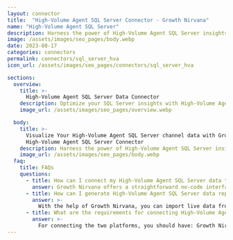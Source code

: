 ```yaml
---
layout: connector
title:  "High-Volume Agent SQL Server Connector - Growth Nirvana"
name: "High-Volume Agent SQL Server"
description: Harness the power of High-Volume Agent SQL Server insights integrated into Looker Studio for strategic database management decisions.
image: /assets/images/seo_pages/body.webp
date: 2023-08-17
categories: connectors
permalink: connectors/sql_server_hva
icon_url: /assets/images/seo_pages/connectors/sql_server_hva

sections:
  overview:
    title: >-
      High-Volume Agent SQL Server Data Connector
    description: Optimize your SQL Server insights with High-Volume Agent SQL Server integration. Seamlessly merge SQL Server data from the high-volume agent with Looker Studio's analytical capabilities, unlocking insights that drive database performance, optimization strategies, and operational excellence.
    image_url: /assets/images/seo_pages/overview.webp

  body:
    title: >-
      Visualize Your High-Volume Agent SQL Server channel data with Growth Nirvana's
      High-Volume Agent SQL Server Connector
    description: Harness the power of High-Volume Agent SQL Server insights integrated into Looker Studio for strategic database management decisions.
    image_url: /assets/images/seo_pages/body.webp
  faq:
    title: FAQs
    questions:
      - title: How can I connect my High-Volume Agent SQL Server data to Google Data Studio/Looker Studio?
        answer: Growth Nirvana offers a straightforward no-code interface to connect to High-Volume Agent SQL Server data sources.
      - title: How can I generate High-Volume Agent SQL Server data reports in Looker Studio?
        answer: >-
          With the help of Growth Nirvana, you can import live data from High-Volume Agent SQL Server into Looker Studio. These data can be viewed in charts, tables, and dashboards to generate branded reports that can be shared instantly.
      - title: What are the requirements for connecting High-Volume Agent SQL Server and Looker Studio?
        answer: >-
          For connecting the two platforms, you should have: Growth Nirvana Account and High-Volume Agent SQL Server Ads Account
---
```

